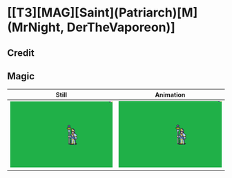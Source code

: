 # [\[T3\]\[MAG\]\[Saint\]\(Patriarch\)\[M\]\(MrNight, DerTheVaporeon\)]

## Credit


	
## Magic

| Still | Animation |
| :---: | :-------: |
| ![Magic still](./Magic_000.png) | ![Magic animation](./Magic.gif) |
